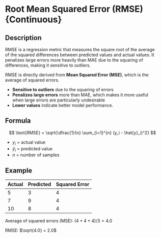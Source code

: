 # Root Mean Squared Error (RMSE) {Continuous}

## Description

RMSE is a regression metric that measures the square root of the average of the squared differences between predicted values and actual values. It penalizes large errors more heavily than MAE due to the squaring of differences, making it sensitive to outliers.

RMSE is directly derived from **Mean Squared Error (MSE)**, which is the average of squared errors.

- **Sensitive to outliers** due to the squaring of errors
- **Penalizes large errors** more than MAE, which makes it more useful when large errors are particularly undesirable
- **Lower values** indicate better model performance.

## Formula

$$
\text{RMSE} = \sqrt{\dfrac{1}{n} \sum_{i=1}^{n} (y_i - \hat{y}_i)^2}
$$

- $y_i$ = actual value
- $\hat{y}_i$ = predicted value
- $n$ = number of samples

## Example

| Actual | Predicted | Squared Error |
| ------ | --------- | ------------- |
| 5      | 3         | 4             |
| 7      | 9         | 4             |
| 10     | 8         | 4             |

Average of squared errors (MSE): $(4 + 4 + 4) / 3 = 4.0$

RMSE: $\sqrt{4.0} = 2.0$
